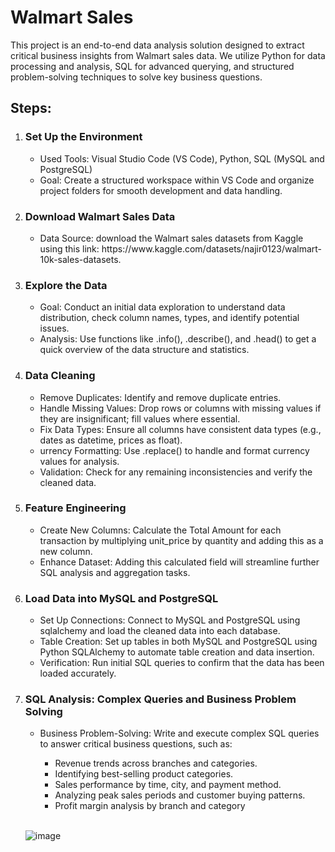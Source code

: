 <H1>Walmart Sales</H1>

<p>This project is an end-to-end data analysis solution designed to extract critical business insights from Walmart sales data. We utilize Python for data processing and analysis, SQL for advanced querying, and structured problem-solving techniques to solve key business questions. </p>

<h2>Steps:</h2>


<ol> 
  <li> <h3>Set Up the Environment</h3></li>
    <ul>
      <li> Used Tools: Visual Studio Code (VS Code), Python, SQL (MySQL and PostgreSQL)</li>
      <li>Goal: Create a structured workspace within VS Code and organize project folders for smooth development and data handling.</li>
    </ul>
  </li>

  <li> <h3>Download Walmart Sales Data</h3></li>
    <ul>
      <li> Data Source: download the Walmart sales datasets from Kaggle using this link: https://www.kaggle.com/datasets/najir0123/walmart-10k-sales-datasets.</li>
    </ul>
  </li>

  <li> <h3>Explore the Data</h3></li>
    <ul>
      <li> Goal: Conduct an initial data exploration to understand data distribution, check column names, types, and identify potential issues.</li>
      <li> Analysis: Use functions like .info(), .describe(), and .head() to get a quick overview of the data structure and statistics.</li>
    </ul>
  </li>

  <li> <h3>Data Cleaning</h3></li>
    <ul>
      <li> Remove Duplicates: Identify and remove duplicate entries.</li>
      <li> Handle Missing Values: Drop rows or columns with missing values if they are insignificant; fill values where essential.</li>
      <li> Fix Data Types: Ensure all columns have consistent data types (e.g., dates as datetime, prices as float).</li>
      <li> urrency Formatting: Use .replace() to handle and format currency values for analysis.</li>
      <li> Validation: Check for any remaining inconsistencies and verify the cleaned data.</li>
    </ul>
  </li>

  <li> <h3>Feature Engineering</h3></li>
    <ul>
      <li> Create New Columns: Calculate the Total Amount for each transaction by multiplying unit_price by quantity and adding this as a new column.</li>
      <li> Enhance Dataset: Adding this calculated field will streamline further SQL analysis and aggregation tasks.</li>
    </ul>
  </li>

  <li> <h3>Load Data into MySQL and PostgreSQL</h3></li>
    <ul>
      <li> Set Up Connections: Connect to MySQL and PostgreSQL using sqlalchemy and load the cleaned data into each database.</li>
      <li> Table Creation: Set up tables in both MySQL and PostgreSQL using Python SQLAlchemy to automate table creation and data insertion.</li>
      <li>Verification: Run initial SQL queries to confirm that the data has been loaded accurately.</li>
    </ul>
  </li>

  <li> <h3>SQL Analysis: Complex Queries and Business Problem Solving</h3></li>
    <ul>
      <li> Business Problem-Solving: Write and execute complex SQL queries to answer critical business questions, such as:</li>
        <ul>
          <li>Revenue trends across branches and categories.</li>
          <li>Identifying best-selling product categories.</li>
          <li>Sales performance by time, city, and payment method.</li>
          <li>Analyzing peak sales periods and customer buying patterns.</li>
          <li>Profit margin analysis by branch and category</li>
        </ul>
    </ul>
  </li></br>


![image](https://github.com/user-attachments/assets/12a792a4-5098-464c-850d-c5ac5b50a944)
